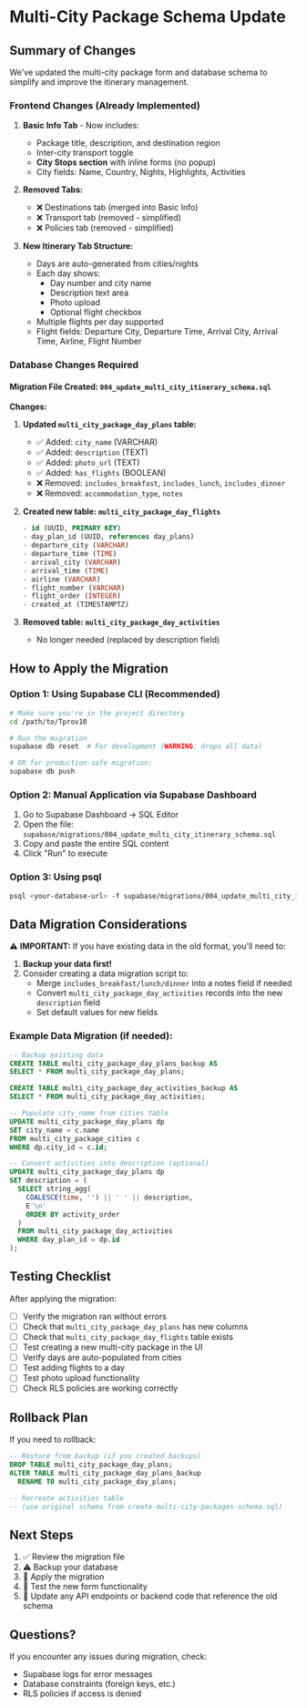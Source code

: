 # Multi-City Package Schema Update

## Summary of Changes

We've updated the multi-city package form and database schema to simplify and improve the itinerary management.

### Frontend Changes (Already Implemented)

1. **Basic Info Tab** - Now includes:
   - Package title, description, and destination region
   - Inter-city transport toggle
   - **City Stops section** with inline forms (no popup)
   - City fields: Name, Country, Nights, Highlights, Activities

2. **Removed Tabs:**
   - ❌ Destinations tab (merged into Basic Info)
   - ❌ Transport tab (removed - simplified)
   - ❌ Policies tab (removed - simplified)

3. **New Itinerary Tab Structure:**
   - Days are auto-generated from cities/nights
   - Each day shows:
     - Day number and city name
     - Description text area
     - Photo upload
     - Optional flight checkbox
   - Multiple flights per day supported
   - Flight fields: Departure City, Departure Time, Arrival City, Arrival Time, Airline, Flight Number

### Database Changes Required

#### Migration File Created: `004_update_multi_city_itinerary_schema.sql`

**Changes:**

1. **Updated `multi_city_package_day_plans` table:**
   - ✅ Added: `city_name` (VARCHAR)
   - ✅ Added: `description` (TEXT)
   - ✅ Added: `photo_url` (TEXT)
   - ✅ Added: `has_flights` (BOOLEAN)
   - ❌ Removed: `includes_breakfast`, `includes_lunch`, `includes_dinner`
   - ❌ Removed: `accommodation_type`, `notes`

2. **Created new table: `multi_city_package_day_flights`**
   ```sql
   - id (UUID, PRIMARY KEY)
   - day_plan_id (UUID, references day_plans)
   - departure_city (VARCHAR)
   - departure_time (TIME)
   - arrival_city (VARCHAR)
   - arrival_time (TIME)
   - airline (VARCHAR)
   - flight_number (VARCHAR)
   - flight_order (INTEGER)
   - created_at (TIMESTAMPTZ)
   ```

3. **Removed table: `multi_city_package_day_activities`**
   - No longer needed (replaced by description field)

## How to Apply the Migration

### Option 1: Using Supabase CLI (Recommended)

```bash
# Make sure you're in the project directory
cd /path/to/Tprov10

# Run the migration
supabase db reset  # For development (WARNING: drops all data)

# OR for production-safe migration:
supabase db push
```

### Option 2: Manual Application via Supabase Dashboard

1. Go to Supabase Dashboard → SQL Editor
2. Open the file: `supabase/migrations/004_update_multi_city_itinerary_schema.sql`
3. Copy and paste the entire SQL content
4. Click "Run" to execute

### Option 3: Using psql

```bash
psql <your-database-url> -f supabase/migrations/004_update_multi_city_itinerary_schema.sql
```

## Data Migration Considerations

⚠️ **IMPORTANT:** If you have existing data in the old format, you'll need to:

1. **Backup your data first!**
2. Consider creating a data migration script to:
   - Merge `includes_breakfast/lunch/dinner` into a notes field if needed
   - Convert `multi_city_package_day_activities` records into the new `description` field
   - Set default values for new fields

### Example Data Migration (if needed):

```sql
-- Backup existing data
CREATE TABLE multi_city_package_day_plans_backup AS 
SELECT * FROM multi_city_package_day_plans;

CREATE TABLE multi_city_package_day_activities_backup AS 
SELECT * FROM multi_city_package_day_activities;

-- Populate city_name from cities table
UPDATE multi_city_package_day_plans dp
SET city_name = c.name
FROM multi_city_package_cities c
WHERE dp.city_id = c.id;

-- Convert activities into description (optional)
UPDATE multi_city_package_day_plans dp
SET description = (
  SELECT string_agg(
    COALESCE(time, '') || ' ' || description, 
    E'\n' 
    ORDER BY activity_order
  )
  FROM multi_city_package_day_activities
  WHERE day_plan_id = dp.id
);
```

## Testing Checklist

After applying the migration:

- [ ] Verify the migration ran without errors
- [ ] Check that `multi_city_package_day_plans` has new columns
- [ ] Check that `multi_city_package_day_flights` table exists
- [ ] Test creating a new multi-city package in the UI
- [ ] Verify days are auto-populated from cities
- [ ] Test adding flights to a day
- [ ] Test photo upload functionality
- [ ] Check RLS policies are working correctly

## Rollback Plan

If you need to rollback:

```sql
-- Restore from backup (if you created backups)
DROP TABLE multi_city_package_day_plans;
ALTER TABLE multi_city_package_day_plans_backup 
  RENAME TO multi_city_package_day_plans;

-- Recreate activities table
-- (use original schema from create-multi-city-packages-schema.sql)
```

## Next Steps

1. ✅ Review the migration file
2. ⚠️ Backup your database
3. 🚀 Apply the migration
4. 🧪 Test the new form functionality
5. 📝 Update any API endpoints or backend code that reference the old schema

## Questions?

If you encounter any issues during migration, check:
- Supabase logs for error messages
- Database constraints (foreign keys, etc.)
- RLS policies if access is denied

